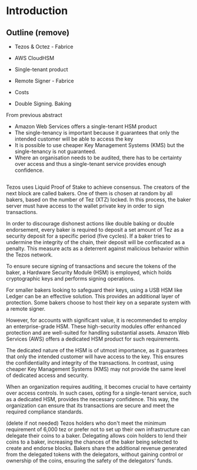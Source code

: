 # Introduction

## Outline (remove)

- Tezos & Octez - Fabrice


- AWS CloudHSM
- Single-tenant product
- Remote Signer - Fabrice
- Costs
- Double Signing. Baking

From previous abstract
- Amazon Web Services offers a single-tenant HSM product 
- The single-tenancy is important because it guarantees that only the intended customer will be able to access the key
- It is possible to use cheaper Key Management Systems (KMS) but the single-tenancy is not guaranteed. 
- Where an organisation needs to be audited, there has to be certainty over access and thus a single-tenant service provides enough confidence.

## 
Tezos uses Liquid Proof of Stake to achieve consensus. The creators of the next block are called bakers. One of them is chosen at random by all bakers, based on the number of Tez (XTZ) locked. In this process, the baker server must have access to the wallet private key in order to sign transactions. 

In order to discourage dishonest actions like double baking or double endorsement, every baker is required to deposit a set amount of Tez as a security deposit for a specific period (five cycles). If a baker tries to undermine the integrity of the chain, their deposit will be confiscated as a penalty. This measure acts as a deterrent against malicious behavior within the Tezos network.

To ensure secure signing of transactions and secure the tokens of the baker, a Hardware Security Module (HSM) is employed, which holds cryptographic keys and performs signing operations.

For smaller bakers looking to safeguard their keys, using a USB HSM like Ledger can be an effective solution. This provides an additional layer of protection. Some bakers choose to host their key on a separate system with a remote signer.

However, for accounts with significant value, it is recommended to employ an enterprise-grade HSM. These high-security modules offer enhanced protection and are well-suited for handling substantial assets. Amazon Web Services (AWS) offers a dedicated HSM product for such requirements.

The dedicated nature of the HSM is of utmost importance, as it guarantees that only the intended customer will have access to the key. This ensures the confidentiality and integrity of the transactions. In contrast, using cheaper Key Management Systems (KMS) may not provide the same level of dedicated access and security.

When an organization requires auditing, it becomes crucial to have certainty over access controls. In such cases, opting for a single-tenant service, such as a dedicated HSM, provides the necessary confidence. This way, the organization can ensure that its transactions are secure and meet the required compliance standards.


(delete if not needed) Tezos holders who don't meet the minimum requirement of 6,000 tez or prefer not to set up their own infrastructure can delegate their coins to a baker. Delegating allows coin holders to lend their coins to a baker, increasing the chances of the baker being selected to create and endorse blocks. Bakers share the additional revenue generated from the delegated tokens with the delegators, without gaining control or ownership of the coins, ensuring the safety of the delegators' funds.



